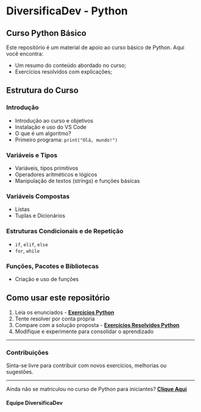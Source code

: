 # DiversificaDev - Python

## Curso Python Básico

Este repositório é um material de apoio ao curso básico de Python. Aqui você encontra:

- Um resumo do conteúdo abordado no curso;
- Exercícios resolvidos com explicações;

## Estrutura do Curso

### Introdução

- Introdução ao curso e objetivos
- Instalação e uso do VS Code
- O que é um algoritmo?
- Primeiro programa: `print("Olá, mundo!")`

### Variáveis e Tipos

- Variáveis, tipos primitivos
- Operadores aritméticos e lógicos
- Manipulação de textos (strings) e funções básicas

### Variáveis Compostas

- Listas
- Tuplas e Dicionários

### Estruturas Condicionais e de Repetição

- `if`, `elif`, `else`
- `for`, `while`

### Funções, Pacotes e Bibliotecas

- Criação e uso de funções

## Como usar este repositório

1. Leia os enunciados - **[Exercícios Python](/python_basic/python_challenges/python_exercices.md)**
2. Tente resolver por conta própria
3. Compare com a solução proposta - **[Exercícios Resolvidos Python](/python_basic/python_challenges/python-exercices-with-solutions.md)**
4. Modifique e experimente para consolidar o aprendizado

---

### Contribuições

Sinta-se livre para contribuir com novos exercícios, melhorias ou sugestões.

---

Ainda não se matriculou no curso de Python para iniciantes?
**[Clique Aqui](https://diversifica.dev/blog/cursos/curso-gratuito-python-para-comunidade-trans/)**

#### Equipe DiversificaDev
